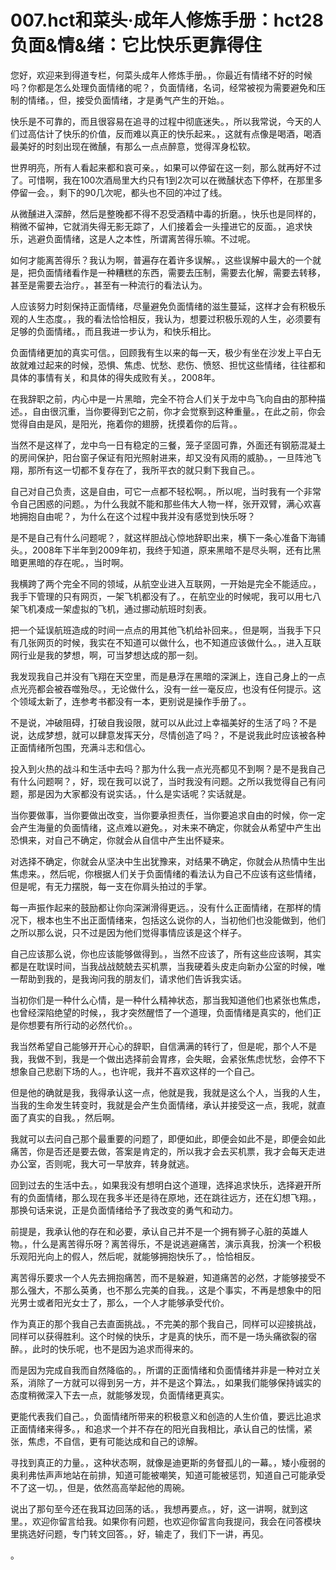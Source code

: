 # 007.hct和菜头·成年人修炼手册：hct28 负面&情&绪：它比快乐更靠得住 

您好，欢迎来到得道专栏，何菜头成年人修炼手册。，你最近有情绪不好的时候吗？你都是怎么处理负面情绪的呢？，负面情绪，名词，经常被视为需要避免和压制的情绪。，但，接受负面情绪，才是勇气产生的开始。。

快乐是不可靠的，而且很容易在追寻的过程中彻底迷失。，所以我常说，今天的人们过高估计了快乐的价值，反而难以真正的快乐起来。，这就有点像是喝酒，喝酒最美好的时刻出现在微醺，有那么一点点醉意，觉得浑身松软。

世界明亮，所有人看起来都和哀可亲。，如果可以停留在这一刻，那么就再好不过了。可惜啊，我在100次酒局里大约只有1到2次可以在微醺状态下停杯，在那里多停留一会。，剩下的90几次呢，都头也不回的冲过了线。

从微醺进入深醉，然后是整晚都不得不忍受酒精中毒的折磨。，快乐也是同样的，稍微不留神，它就消失得无影无踪了，人们接着会一头撞进它的反面。，追求快乐，逃避负面情绪，这是人之本性，所谓离苦得乐嘛。不过呢。

如何才能离苦得乐？我认为啊，普遍存在着许多误解。，这些误解中最大的一个就是，把负面情绪看作是一种糟糕的东西，需要去压制，需要去化解，需要去转移，甚至是需要去治疗。，甚至有一种流行的看法认为。

人应该努力时刻保持正面情绪，尽量避免负面情绪的滋生蔓延，这样才会有积极乐观的人生态度。，我的看法恰恰相反，我认为，想要过积极乐观的人生，必须要有足够的负面情绪。，而且我进一步认为，和快乐相比。

负面情绪更加的真实可信。，回顾我有生以来的每一天，极少有坐在沙发上平白无故就难过起来的时候，恐惧、焦虑、忧愁、悲伤、愤怒、担忧这些情绪，往往都和具体的事情有关，和具体的得失成败有关。，2008年。

在我辞职之前，内心中是一片黑暗，完全不符合人们关于龙中鸟飞向自由的那种描述。，自由很沉重，当你要得到它之前，你才会觉察到这种重量。，在此之前，你会觉得自由是风，是阳光，拖着你的翅膀，抚摸着你的后背。。

当然不是这样了，龙中鸟一日有稳定的三餐，笼子坚固可靠，外面还有钢筋混凝土的房间保护，阳台窗子保证有阳光照射进来，却又没有风雨的威胁。，一旦阵池飞翔，那所有这一切都不复存在了，我所平衣的就只剩下我自己。。

自己对自己负责，这是自由，可它一点都不轻松啊。，所以呢，当时我有一个非常令自己困惑的问题。，为什么我就不能和那些伟大人物一样，张开双臂，满心欢喜地拥抱自由呢？，为什么在这个过程中我并没有感觉到快乐呀？

是不是自己有什么问题呢？，就这样胆战心惊地辞职出来，横下一条心准备下海铺头。，2008年下半年到2009年初，我终于知道，原来黑暗不是尽头啊，还有比黑暗更黑暗的存在呢。，当时啊。

我横跨了两个完全不同的领域，从航空业进入互联网，一开始是完全不能适应。，我手下管理的只有网页，一架飞机都没有了。，在航空业的时候呢，我可以用七八架飞机凑成一架虚拟的飞机，通过挪动航班时刻表。

把一个延误航班造成的时间一点点的用其他飞机给补回来。，但是啊，当我手下只有几张网页的时候，我实在不知道可以做什么，也不知道应该做什么。，进入互联网行业是我的梦想，啊，可当梦想达成的那一刻。

我发现我自己并没有飞翔在天空里，而是悬浮在黑暗的深渊上，连自己身上的一点点光亮都会被吞噬殆尽。，无论做什么，没有一丝一毫反应，也没有任何提示。这个领域太新了，连参考书都没有一本，更别说是操作手册了。。

不是说，冲破阻碍，打破自我设限，就可以从此过上幸福美好的生活了吗？不是说，达成梦想，就可以肆意发挥天分，尽情创造了吗？，不是说我此时应该被各种正面情绪所包围，充满斗志和信心。

投入到火热的战斗和生活中去吗？那为什么我一点光亮都见不到啊？是不是我自己有什么问题啊？，好，现在我可以说了，当时我没有问题。之所以我觉得自己有问题，那是因为大家都没有说实话。，什么是实话呢？实话就是。

当你要做事，当你要做出改变，当你要承担责任，当你要追求自由的时候，你一定会产生海量的负面情绪，这点难以避免。，对未来不确定，你就会从希望中产生出恐惧来，对自己不确定，你就会从自信中产生出怀疑来。

对选择不确定，你就会从坚决中生出犹豫来，对结果不确定，你就会从热情中生出焦虑来。，然后呢，你根据人们关于负面情绪的看法认为自己不应该有这些情绪，但是呢，有无力摆脱，每一支在你肩头拍过的手掌。

每一声振作起来的鼓励都让你向深渊滑得更远。，没有什么正面情绪，在那样的情况下，根本也生不出正面情绪来，包括这么说你的人，当初他们也没能做到，他们之所以那么说，只不过是因为他们觉得事情应该是这个样子。

自己应该那么说，你也应该能够做得到。，当然不应该了，所有这些应该啊，其实都是在耽误时间，当我战战兢兢去买机票，当我硬着头皮走向新办公室的时候，唯一帮助到我的，是我询问我的朋友们，请求他们告诉我实话。

当初你们是一种什么心情，是一种什么精神状态，那当我知道他们也紧张也焦虑，也曾经深陷绝望的时候，，我才突然醒悟了一个道理，负面情绪是真实的，他们正是你想要有所行动的必然代价。。

我当然希望自己能够开开心心的辞职，自信满满的转行了，但是呢，那个人不是我，我做不到，我是一个做出选择前会胃疼，会失眠，会紧张焦虑忧愁，会停不下想象自己悲剧下场的人。，也许呢，我并不喜欢这样的一个自己。

但是他的确就是我，我得承认这一点，他就是我，我就是这么个人，当我的人生，当我的生命发生转变时，我就是会产生负面情绪，承认并接受这一点，我呢，就直面了真实的自我。，然后啊。

我就可以去问自己那个最重要的问题了，即便如此，即便会如此不是，即便会如此痛苦，你是否还是要去做，答案是肯定的，所以我才会去买机票，我才会每天走进办公室，否则呢，我大可一早放弃，转身就逃。

回到过去的生活中去。，如果我没有想明白这个道理，选择追求快乐，选择避开所有的负面情绪，那么现在我多半还是待在原地，还在跳往远方，还在幻想飞翔。，那换句话来说，正是负面情绪给予了我改变的勇气和动力。

前提是，我承认他的存在和必要，承认自己并不是一个拥有狮子心脏的英雄人物。，什么是离苦得乐呀？离苦得乐，不是说逃避痛苦，演示真我，扮演一个积极乐观阳光向上的假人，然后呢，就能够拥抱快乐了。，恰恰相反。

离苦得乐要求一个人先去拥抱痛苦，而不是躲避，知道痛苦的必然，才能够接受不那么强大，不那么英勇，也不那么完美的自我。，这是个事实，不再是想象中的阳光男士或者阳光女士了，那么，一个人才能够承受代价。

作为真正的那个我自己去直面挑战。，不完美的那个我自己，同样可以迎接挑战，同样可以获得胜利。这个时候的快乐，才是真的快乐，而不是一场头痛欲裂的宿醉。，此时的快乐呢，也不是因为追求而得来的。

而是因为完成自我而自然降临的。，所谓的正面情绪和负面情绪并非是一种对立关系，消除了一方就可以得到另一方，并不是这个算法。，如果我们能够保持诚实的态度稍微深入下去一点，就能够发现，负面情绪更真实。

更能代表我们自己。，负面情绪所带来的积极意义和创造的人生价值，要远比追求正面情绪来得多。，和追求一个并不存在的阳光自我相比，承认自己的怯懦，紧张，焦虑，不自信，更有可能达成和自己的谅解。

寻找到真正的力量。，这种状态啊，就像是迪更斯的务督孤儿的一幕。，矮小瘦弱的奥利弗怯声声地站在前排，知道可能被嘲笑，知道可能被惩罚，知道自己可能承受不了这一切。，但是，依然高高举起他的周碗。

说出了那句至今还在我耳边回荡的话。，我想再要点。，好，这一讲啊，就到这里。，欢迎你留言给我。如果你有问题，也欢迎你留言向我提问，我会在问答模块里挑选好问题，专门转文回答。，好，输走了，我们下一讲，再见。

。